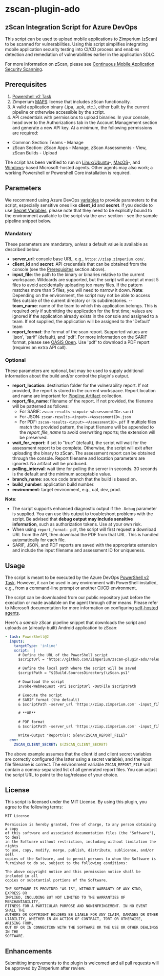 # zscan-plugin-ado

## zScan Integration Script for Azure DevOps

This script can be used to upload mobile applications to Zimperium (zScan) to be scanned for vulnerabilities. Using this script simplifies integrating mobile application security testing into CI/CD process and enables detection and remediation of vulnerabilities earlier in the application SDLC.

For more information on zScan, please see [Continuous Mobile Application Security Scanning](https://www.zimperium.com/zscan/).

## Prerequisites

1. [Powershell v2 Task](https://learn.microsoft.com/en-us/azure/devops/pipelines/tasks/reference/powershell-v2?view=azure-pipelines)
2. Zimperium [MAPS](https://www.zimperium.com/mobile-app-protection/) license that includes zScan functionality.
3. A valid application binary (.ipa, .apk, etc.), either built by the current pipeline or otherwise accessible by the script.
4. API credentials with permissions to upload binaries. In your console, head over to the Authorizations tab in the Account Management section and generate a new API key. At a minimum, the following permissions are required:

- Common Section: Teams - Manage
- zScan Section: zScan Apps - Manage, zScan Assessments - View, zScan Builds - Upload

The script has been verified to run on [Linux/Ubuntu](https://aka.ms/ubuntu-22.04-readme)-, [MacOS](https://aka.ms/macOS-14-readme)-, and [Windows](https://aka.ms/windows-2022-readme)-based Microsoft-hosted agents.  Other agents may also work; a working Powershell or Powershell Core installation is required.

## Parameters

We recommend using Azure DevOps [variables](https://learn.microsoft.com/en-us/azure/devops/pipelines/process/variables) to provide parameters to the script, especially sensitive ones like **client_id** and **secret**.  if you decide to use [Secret Variables](https://learn.microsoft.com/en-us/azure/devops/pipelines/process/set-secret-variables), please note that they need to be explicitly bound to the environment available to the script via the `env:` section - see the sample pipeline snippet below.

### Mandatory

These parameters are mandatory, _unless_ a default value is available as described below.

- **server_url**: console base URL, e.g., `https://ziap.zimperium.com/`.
- **client_id** and **secret**: API credentials that can be obtained from the console (see the [Prerequisites](#prerequisites) section above).
- **input_file**: the path to the binary or binaries relative to the current workspace. Wildcards are supported, but the script will accept at most 5 files to avoid accidentally uploading too many files. If the pattern matches more than 5 files, you will need to narrow it down. **Note**: Depending on the environment, the script may not be able to access files outside of the current directory or its subdirectories.
-- **team_name**: name of the team to which this application belongs.  This is required only if submitting the application for the first time; values are ignored if the application already exists in the console and assigned to a team.  If not supplied, the application will be assigned to the 'Default' team
- **report_format**: the format of the scan report. Supported values are 'json', 'sarif' (default), and 'pdf'. For more information on the SARIF format, please see [OASIS Open](https://docs.oasis-open.org/sarif/sarif/v2.1.0/sarif-v2.1.0.html). Use 'pdf' to download a PDF report (requires an extra API call).

### Optional

These parameters are optional, but may be used to supply additional information about the build and/or control the plugin's output.

- **report_location**: destination folder for the vulnerability report. If not provided, the report is stored in the current workspace. Report location and name are important for [Pipeline Artifact](https://learn.microsoft.com/en-us/azure/devops/pipelines/tasks/reference/publish-pipeline-artifact-v1) collection.
- **report_file_name**: filename of the report. If not provided, the filename will be patterned as follows:
   - For SARIF: `zscan-results-<input>-<AssessmentID>.sarif`
   - For JSON: `zscan-results-<input>-<AssessmentID>.json`
   - For PDF: `zscan-results-<input>-<AssessmentID>.pdf`
  If multiple files match the provided pattern, the input filename will be appended to the _report_file_name_ to avoid overwriting reports; the extension will be preserved.
- **wait_for_report**: if set to "true" (default), the script will wait for the assessment report to be complete. Otherwise, the script will exit after uploading the binary to zScan.  The assessment report can be obtained through the console. Report filename and location parameters are ignored. No artifact will be produced.
- **polling_interval**: wait time for polling the server in seconds. 30 seconds is the default and the minimum acceptable value.
- **branch_name**: source code branch that the build is based on.
- **build_number**: application build number.
- **environment**: target environment, e.g., uat, dev, prod.

**Note:**
- The script supports enhanced diagnostic output if the `-Debug` parameter is supplied. You can use this output to troubleshoot problems with the script. Be advised that **debug output may include sensitive information**, such as authorization tokens. Use at your own risk.
- When using `report_format: pdf`, the script will first request a download URL from the API, then download the PDF from that URL. This is handled automatically for each file.
- SARIF, JSON, and PDF reports are saved with the appropriate extension and include the input filename and assessment ID for uniqueness.

## Usage

The script is meant to be executed by the Azure DevOps [PowerShell v2 Task](https://learn.microsoft.com/en-us/azure/devops/pipelines/tasks/reference/powershell-v2).  However, it can be used in any environment with PowerShell installed, e.g., from a command-line prompt or another CI/CD environment.

The script can be downloaded from our public repository just before the execution or made available on the agent through other means.  Please refer to Microsoft documentation for more information on configuring [self-hosted agents](https://learn.microsoft.com/en-us/azure/devops/pipelines/agents/agents#self-hosted-agents).

Here's a _sample_ zScan pipeline snippet that downloads the script and uploads an (already-built) Android application to zScan:

```yaml
- task: PowerShell@2
  inputs:
    targetType: 'inline'
    script:  |
      # Define the URL of the PowerShell script
      $scriptUrl = "https://github.com/Zimperium/zscan-plugin-ado/releases/download/v1.1.0/zScan.ps1"

      # Define the local path where the script will be saved
      $scriptPath = "$(Build.SourcesDirectory)\zScan.ps1"

      # Download the script
      Invoke-WebRequest -Uri $scriptUrl -OutFile $scriptPath

      # Execute the script
      # SARIF format (the default)
      & $scriptPath -server_url 'https://ziap.zimperium.com' -input_file '$(Build.SourcesDirectory)/app/build/outputs/apk/debug/*.apk' -client_id ${env:ZSCAN_CLIENT_ID} -secret ${env:ZSCAN_CLIENT_SECRET} -branch_name $(Build.SourceBranchName) -build_number $(Build.BuildNumber)

      # **OR**

      # PDF format
      & $scriptPath -server_url 'https://ziap.zimperium.com' -input_file '$(Build.SourcesDirectory)/app/build/outputs/apk/debug/*.apk' -client_id ${env:ZSCAN_CLIENT_ID} -secret ${env:ZSCAN_CLIENT_SECRET} -branch_name $(Build.SourceBranchName) -build_number $(Build.BuildNumber) -report_format pdf

      Write-Output "Report(s): ${env:ZSCAN_REPORT_FILE}"
  env:
    ZSCAN_CLIENT_SECRET: $(ZSCAN_CLIENT_SECRET)
```

The above example assumes that the client id and client secret variables are correctly configured (the latter using a secret variable), and the input file filename is correct. The environment variable `ZSCAN_REPORT_FILE` will contain a comma-separated list of all generated report files.
You can adjust the script URL to point to the tag/release of your choice.

## License

This script is licensed under the MIT License. By using this plugin, you agree to the following terms:

```text
MIT License

Permission is hereby granted, free of charge, to any person obtaining a copy
of this software and associated documentation files (the "Software"), to deal
in the Software without restriction, including without limitation the rights
to use, copy, modify, merge, publish, distribute, sublicense, and/or sell
copies of the Software, and to permit persons to whom the Software is
furnished to do so, subject to the following conditions:

The above copyright notice and this permission notice shall be included in all
copies or substantial portions of the Software.

THE SOFTWARE IS PROVIDED "AS IS", WITHOUT WARRANTY OF ANY KIND, EXPRESS OR
IMPLIED, INCLUDING BUT NOT LIMITED TO THE WARRANTIES OF MERCHANTABILITY,
FITNESS FOR A PARTICULAR PURPOSE AND NONINFRINGEMENT. IN NO EVENT SHALL THE
AUTHORS OR COPYRIGHT HOLDERS BE LIABLE FOR ANY CLAIM, DAMAGES OR OTHER
LIABILITY, WHETHER IN AN ACTION OF CONTRACT, TORT OR OTHERWISE, ARISING FROM,
OUT OF OR IN CONNECTION WITH THE SOFTWARE OR THE USE OR OTHER DEALINGS IN THE
SOFTWARE.
```

## Enhancements

Submitting improvements to the plugin is welcomed and all pull requests will be approved by Zimperium after review.
